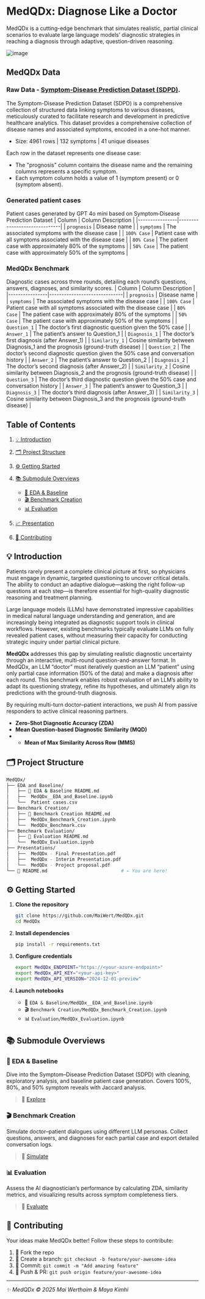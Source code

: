 #  MedQDx: Diagnose Like a Doctor 

MedQDx is a cutting-edge benchmark that simulates realistic, partial clinical scenarios to evaluate large language models’ diagnostic strategies in reaching a diagnosis through adaptive, question-driven reasoning.

![image](https://github.com/user-attachments/assets/a4278d45-781e-4022-9c2f-cf50c0549947)

##  MedQDx Data
### Raw Data - [Symptom‑Disease Prediction Dataset (SDPD)](https://data.mendeley.com/datasets/dv5z3v2xyd/1).

The Symptom-Disease Prediction Dataset (SDPD) is a comprehensive collection of structured data linking symptoms to various diseases, meticulously curated to facilitate research and development in predictive healthcare analytics. This dataset provides a comprehensive collection of disease names and associated symptoms, encoded in a one-hot manner.
* Size: 4961 rows | 132 symptoms | 41 unique diseases

Each row in the dataset represents one disease case:
* The "prognosis" column contains the disease name and the remaining columns represents a specific symptom.
* Each symptom column holds a value of 1 (symptom present) or 0 (symptom absent).

### Generated patient cases
Patient cases generated by GPT 4o mini based on Symptom‑Disease Prediction Dataset
| Column          | Column Description                      |
|----------------|------------------------------|
| `prognosis`    | Disease name |
| `symptoms`    | The associated symptoms with the disease case |
| `100% Case` | Patient case with all symptoms associated with the disease case      |
| `80% Case`  | The patient case with approximately 80% of the symptoms      |
| `50% Case`   | The patient case with approximately 50% of the symptoms         |


### MedQDx Benchmark
Diagnostic cases across three rounds, detailing each round’s questions, answers, diagnoses, and similarity scores.
| Column          | Column Description                      |
|----------------|------------------------------|
| `prognosis`    | Disease name |
| `symptoms`    | The associated symptoms with the disease case |
| `100% Case` | Patient case with all symptoms associated with the disease case      |
| `80% Case`  | The patient case with approximately 80% of the symptoms      |
| `50% Case`   | The patient case with approximately 50% of the symptoms         |
| `Question_1` | The doctor’s first diagnostic question given the 50% case      |
| `Answer_1`  | The patient’s answer to Question_1      |
| `Diagnosis_1`   | The doctor’s first diagnosis (after Answer_1)         |
| `Similarity_1`   | Cosine similarity between Diagnosis_1 and the prognosis (ground-truth disease)        |
| `Question_2` | The doctor’s second diagnostic question given the 50% case and conversation history   |
| `Answer_2`  | The patient’s answer to Question_2      |
| `Diagnosis_2`   | The doctor’s second diagnosis (after Answer_2)         |
| `Similarity_2`   | Cosine similarity between Diagnosis_2 and the prognosis (ground-truth disease)        |
| `Question_3` | The doctor’s third  diagnostic question given the 50% case and conversation history   |
| `Answer_3`  | The patient’s answer to Question_3      |
| `Diagnosis_3`   | The doctor’s third diagnosis (after Answer_3)         |
| `Similarity_3`   | Cosine similarity between Diagnosis_3 and the prognosis (ground-truth disease)        |

##  Table of Contents

1. [💡 Introduction](#💡-introduction)
2. [🗂️ Project Structure](#🗂️-project-structure)
3. [⚙️ Getting Started](#⚙️-getting-started)
4. [📚 Submodule Overviews](#📚-submodule-overviews)

   * [🧪 EDA & Baseline](#🧪-eda--baseline)
   * [🎬 Benchmark Creation](#🎬-benchmark-creation)
   * [📊 Evaluation](#📊-evaluation)
5. [📈 Presentation](#📈-presentation)
6. [🤝 Contributing](#🤝-contributing)



## 💡 Introduction
Patients rarely present a complete clinical picture at first, so physicians must engage in dynamic, targeted questioning to uncover critical details. The ability to conduct an adaptive dialogue—asking the right follow-up questions at each step—is therefore essential for high-quality diagnostic reasoning and treatment planning.

Large language models (LLMs) have demonstrated impressive capabilities in medical natural language understanding and generation, and are increasingly being integrated as diagnostic support tools in clinical workflows. However, existing benchmarks typically evaluate LLMs on fully revealed patient cases, without measuring their capacity for conducting strategic inquiry under partial clinical picture.

**MedQDx** addresses this gap by simulating realistic diagnostic uncertainty through an interactive, multi-round question-and-answer format. In MedQDx, an LLM “doctor” must iteratively question an LLM “patient” using only partial case information (50% of the data) and make a diagnosis after each round. This benchmark enables robust evaluation of an LLM’s ability to adapt its questioning strategy, refine its hypotheses, and ultimately align its predictions with the ground-truth diagnosis.  

By requiring multi-turn doctor–patient interactions, we push AI from passive responders to active clinical reasoning partners.


*  **Zero-Shot Diagnostic Accuracy (ZDA)**
*  **Mean Question-based Diagnostic Similarity (MQD)**
*  *  **Mean of Max Similarity Across Row (MMS)**

## 🗂️ Project Structure

```bash
MedQDx/                                  
├── EDA and Baseline/                     
│   ├── 📄 EDA & Baseline README.md
│   ├──  MedQDx__EDA_and_Baseline.ipynb
│   └──  Patient cases.csv
├── Benchmark Creation/                   
│   ├── 📄 Benchmark Creation README.md
│   ├──  MedQDx_Benchmark_Creation.ipynb
│   └──  MedQDx_Benchmark.csv
├── Benchmark Evaluation/                          
│   ├── 📄 Evaluation README.md
│   └──  MedQDx_Evaluation.ipynb
├── Presentations/
│   ├──  MedQDx - Final Presentation.pdf
│   ├──  MedQDx - Interim Presentation.pdf
│   └──  MedQDx - Project proposal.pdf
└── 📘 README.md                           # ← You are here!
```


## ⚙️ Getting Started

1. **Clone the repository**

   ```bash
   git clone https://github.com/MaiWert/MedQDx.git
   cd MedQDx
   ```
2. **Install dependencies**

   ```bash
   pip install -r requirements.txt
   ```
3. **Configure credentials**

   ```bash
   export MedQDx_ENDPOINT="https://<your-azure-endpoint>"
   export MedQDx_API_KEY="<your-api-key>"
   export MedQDx_API_VERSION="2024-12-01-preview"
   ```
4. **Launch notebooks**

   * 🧪 `EDA & Baseline/MedQDx__EDA_and_Baseline.ipynb`
   * 🎬 `Benchmark Creation/MedQDx_Benchmark_Creation.ipynb`
   * 📊 `Evaluation/MedQDx_Evaluation.ipynb`



## 📚 Submodule Overviews

### 🧪 EDA & Baseline

Dive into the Symptom–Disease Prediction Dataset (SDPD) with cleaning, exploratory analysis, and baseline patient case generation. Covers 100%, 80%, and 50% symptom reveals with Jaccard analysis.

> 🔗 [Explore](./EDA%20and%20Baseline/EDA%20%26%20Baseline%20README.md)

### 🎬 Benchmark Creation

Simulate doctor–patient dialogues using different LLM personas. Collect questions, answers, and diagnoses for each partial case and export detailed conversation logs.

> 🔗 [Simulate](./Benchmark%20Creation/Benchmark%20Creation%20README.md)

### 📊 Evaluation

Assess the AI diagnostician’s performance by calculating ZDA, similarity metrics, and visualizing results across symptom completeness tiers.

> 🔗 [Evaluate](./Evaluation/Evaluation%20README.md)


## 🤝 Contributing

Your ideas make MedQDx better! Follow these steps to contribute:

1. 🔀 Fork the repo
2. 🌱 Create a branch: `git checkout -b feature/your-awesome-idea`
3. 💾 Commit: `git commit -m "Add amazing feature"`
4. 🔄 Push & PR: `git push origin feature/your-awesome-idea`


---

*✨ MedQDx © 2025 Mai Werthaim & Maya Kimhi*
